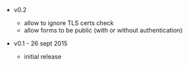 * v0.2
    - allow to ignore TLS certs check
    - allow forms to be public (with or without authentication)

* v0.1 - 26 sept 2015
    - initial release
